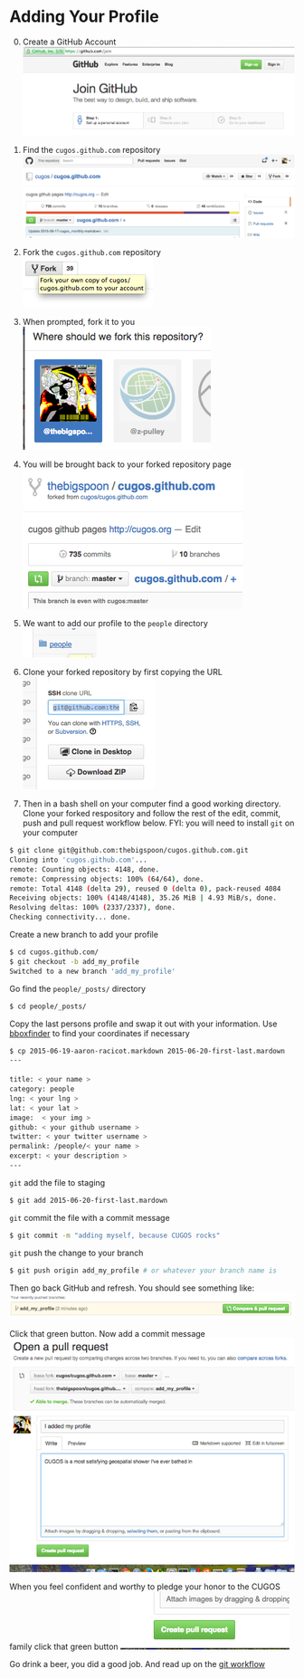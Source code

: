 # Adding Your Profile

0. Create a GitHub Account<br/>
![join github](image/join_github.png)

0. Find the `cugos.github.com` repository<br/>
![cugos](image/cugos.png)

0. Fork the `cugos.github.com` repository<br/>
![fork it](image/fork_it.png)

0. When prompted, fork it to you<br/>
![fork it to you](image/fork_it_to_you.png)

0. You will be brought back to your forked repository page<br/>
![forked](image/forked_repo.png)

0. We want to add our profile to the `people` directory<br/>
![people](image/people.png)

0. Clone your forked repository by first copying the URL<br/>
![clone_repo](image/clone_repo.png)

0. Then in a bash shell on your computer find a good working directory. Clone your forked respository and follow the rest of the edit, commit, push and pull request workflow below. FYI: you will need to install `git` on your computer<br/>
```bash
$ git clone git@github.com:thebigspoon/cugos.github.com.git
Cloning into 'cugos.github.com'...
remote: Counting objects: 4148, done.
remote: Compressing objects: 100% (64/64), done.
remote: Total 4148 (delta 29), reused 0 (delta 0), pack-reused 4084
Receiving objects: 100% (4148/4148), 35.26 MiB | 4.93 MiB/s, done.
Resolving deltas: 100% (2337/2337), done.
Checking connectivity... done.
```

Create a new branch to add your profile<br/>
```bash
$ cd cugos.github.com/
$ git checkout -b add_my_profile
Switched to a new branch 'add_my_profile'
```

Go find the `people/_posts/` directory<br/>
```bash
$ cd people/_posts/
```

Copy the last persons profile and swap it out with your information. Use [bboxfinder](http://bboxfinder.com) to find your coordinates if necessary<br/>
```bash
$ cp 2015-06-19-aaron-racicot.markdown 2015-06-20-first-last.mardown
---
 
title: < your name >
category: people
lng: < your lng >
lat: < your lat >
image:  < your img >
github: < your github username >
twitter: < your twitter username >
permalink: /people/< your name >
excerpt: < your description >
---
```

`git` add the file to staging<br/>
```bash
$ git add 2015-06-20-first-last.mardown
```

`git` commit the file with a commit message<br/>
```bash
$ git commit -m "adding myself, because CUGOS rocks"
```

`git` push the change to your branch<br/>
```bash
$ git push origin add_my_profile # or whatever your branch name is 
```

Then go back GitHub and refresh. You should see something like:<br/>
![pull_request](image/pull_request.png)

Click that green button. Now add a commit message
![commit_message](image/commit_message.png)

When you feel confident and worthy to pledge your honor to the CUGOS family click that green button
![click pull request](image/click_pull_request.png)

Go drink a beer, you did a good job. And read up on the [git workflow](http://rogerdudler.github.io/git-guide/)
